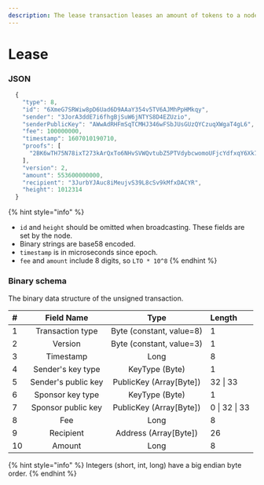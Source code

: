 ```yaml
---
description: The lease transaction leases an amount of tokens to a node for staking.
---
```


# Lease

### JSON

```javascript
  {
    "type": 8,
    "id": "6XmeG7SRWiw8pD6Uad6D9AAaY354v5TV6AJMhPpHMkqy",
    "sender": "3JorA3ddE7i6fhgBjSuW6jNTYS8D4EZUzio",
    "senderPublicKey": "AWwAdRHFmSqTCMHJ346wFSbJUsGUzQYCzuqXWgaT4gL6",
    "fee": 100000000,
    "timestamp": 1607010190710,
    "proofs": [
      "2BK6wTH75N78ixT273kArQxTo6NHvSVWQvtubZ5PTVdybcwomoUFjcYdfxqY6Xk7BpePjDbyr9aWdE5iZxQLq63J"
    ],
    "version": 2,
    "amount": 553600000000,
    "recipient": "3JurbYJAuc8iMeujvS39L8cSv9kMfxDACYR",
    "height": 1012314
  }
```

{% hint style="info" %}
* `id` and `height` should be omitted when broadcasting. These fields are set by the node.
* Binary strings are base58 encoded.
* `timestamp` is in microseconds since epoch.
* `fee` and `amount` include 8 digits, so `LTO * 10^8`
{% endhint %}

### Binary schema

The binary data structure of the unsigned transaction.

| \# | Field Name | Type | Length |
| :--- | :---: | :---: | :--- |
| 1 | Transaction type | Byte \(constant, value=8\) | 1 |
| 2 | Version | Byte \(constant, value=3\) | 1 |
| 3 | Timestamp | Long | 8 |
| 4 | Sender's key type | KeyType \(Byte\) | 1 |
| 5 | Sender's public key | PublicKey \(Array\[Byte\]\) | 32 \| 33 |
| 6 | Sponsor key type | KeyType \(Byte\) | 1 |
| 7 | Sponsor public key | PublicKey \(Array\[Byte\]\) | 0 \| 32 \| 33 |
| 8 | Fee | Long | 8 |
| 9 | Recipient | Address \(Array\[Byte\]\) | 26 |
| 10 | Amount | Long | 8 |

{% hint style="info" %}
Integers \(short, int, long\) have a big endian byte order.
{% endhint %}

